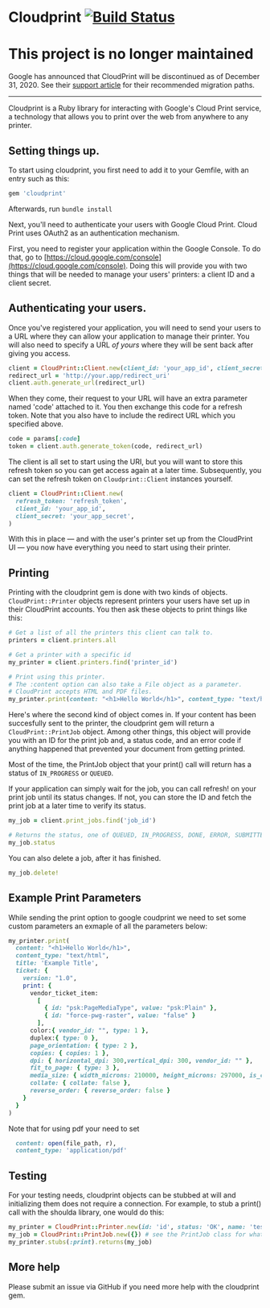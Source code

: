 # Cloudprint [![Build Status](https://travis-ci.org/thegengen/cloudprint.svg?branch=master)](https://travis-ci.org/thegengen/cloudprint)

# This project is no longer maintained
Google has announced that CloudPrint will be discontinued as of December 31, 2020. See their [support article](https://support.google.com/chrome/a/answer/9633006) for their recommended migration paths.

---

Cloudprint is a Ruby library for interacting with Google's Cloud Print service, a technology that allows you to print over the web from anywhere to any printer.

## Setting things up.
To start using cloudprint, you first need to add it to your Gemfile, with an entry such as this:

```ruby
gem 'cloudprint'
```

Afterwards, run `bundle install` 

Next, you'll need to authenticate your users with Google Cloud Print. Cloud Print uses OAuth2 as an authentication mechanism.

First, you need to register your application within the Google Console. To do that, go to [https://cloud.google.com/console](https://cloud.google.com/console). Doing this will provide you with two things that will be needed to manage your users' printers: a client ID and a client secret.

## Authenticating your users.
Once you've registered your application, you will need to send your users to a URL where they can allow your application to manage their printer. You will also need to specify a URL *of yours* where they will be sent back after giving you access.

```ruby
client = CloudPrint::Client.new(client_id: 'your_app_id', client_secret: 'your_app_secret')
redirect_url = 'http://your.app/redirect_uri'
client.auth.generate_url(redirect_url)
```

When they come, their request to your URL will have an extra parameter named 'code' attached to it. You then exchange this code for a refresh token. Note that you also have to include the redirect URL which you specified above.

```ruby
code = params[:code]
token = client.auth.generate_token(code, redirect_url)
```

The client is all set to start using the URI, but you will want to store this refresh token so you can get access again at a later time. Subsequently, you can set the refresh token on `Cloudprint::Client` instances yourself.

```ruby
client = CloudPrint::Client.new(
  refresh_token: 'refresh_token',
  client_id: 'your_app_id',
  client_secret: 'your_app_secret',
)
```

With this in place — and with the user's printer set up from the CloudPrint UI — you now have everything you need to start using their printer.

## Printing
Printing with the cloudprint gem is done with two kinds of objects. `CloudPrint::Printer` objects represent printers your users have set up in their CloudPrint accounts. You then ask these objects to print things like this:

```ruby
# Get a list of all the printers this client can talk to.
printers = client.printers.all                      

# Get a printer with a specific id
my_printer = client.printers.find('printer_id')

# Print using this printer.
# The :content option can also take a File object as a parameter. 
# CloudPrint accepts HTML and PDF files.
my_printer.print(content: "<h1>Hello World</h1>", content_type: "text/html")
```

Here's where the second kind of object comes in. If your content has been succesfully sent to the printer, the cloudprint gem will return a `CloudPrint::PrintJob` object. Among other things, this object will provide you with an ID for the print job and, a status code, and an error code if anything happened that prevented your document from getting printed.

Most of the time, the PrintJob object that your print() call will return has a status of `IN_PROGRESS` or `QUEUED`.

If your application can simply wait for the job, you can call refresh! on your print job until its status changes. If not, you can store the ID and fetch the print job at a later time to verify its status.

```ruby
my_job = client.print_jobs.find('job_id')

# Returns the status, one of QUEUED, IN_PROGRESS, DONE, ERROR, SUBMITTED
my_job.status 
```

You can also delete a job, after it has finished.

```ruby
my_job.delete!
```

## Example Print Parameters
While sending the print option to google coudprint we need to set some custom parameters an exmaple of all the parameters below:

```ruby
my_printer.print(
  content: "<h1>Hello World</h1>", 
  content_type: "text/html", 
  title: 'Example Title', 
  ticket: {
    version: "1.0",
    print: {
      vendor_ticket_item:
        [
          { id: "psk:PageMediaType", value: "psk:Plain" },
          { id: "force-pwg-raster", value: "false" }
        ],
      color:{ vendor_id: "", type: 1 },
      duplex:{ type: 0 },
      page_orientation: { type: 2 },
      copies: { copies: 1 },
      dpi: { horizontal_dpi: 300,vertical_dpi: 300, vendor_id: "" },
      fit_to_page: { type: 3 },
      media_size: { width_microns: 210000, height_microns: 297000, is_continuous_feed: false, vendor_id: "2" },
      collate: { collate: false },
      reverse_order: { reverse_order: false }
    }
  }
)
```
Note that for using pdf your need to set 

```ruby
  content: open(file_path, r),
  content_type: 'application/pdf'
```

## Testing
For your testing needs, cloudprint objects can be stubbed at will and initializing them does not require a connection. For example, to stub a print() call with the shoulda library, one would do this:

```ruby
my_printer = CloudPrint::Printer.new(id: 'id', status: 'OK', name: 'test_printer', display_name: 'Test Printer'
my_job = CloudPrint::PrintJob.new({}) # see the PrintJob class for what this hash can hold
my_printer.stubs(:print).returns(my_job)
```

## More help
Please submit an issue via GitHub if you need more help with the cloudprint gem.
